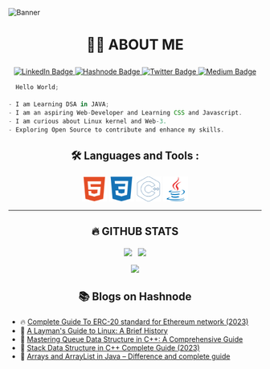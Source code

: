 ![Banner](https://user-images.githubusercontent.com/101351283/190335381-2aa251eb-2754-452f-9a63-a5d30a61f167.png)

# <p align="center">:student: ABOUT ME</p>

<p align="center">
<a href="https://www.linkedin.com/in/aviral07/">
    <img src="https://img.shields.io/badge/LinkedIn-blue?style=for-the-badge&logo=linkedin&logoColor=white" alt="LinkedIn Badge"/>
  </a>
  <a href="https://aviralsharma.hashnode.dev/">
    <img src="https://img.shields.io/badge/Hashnode-purple?style=for-the-badge&logo=hashnode&logoColor=white" alt="Hashnode Badge"/>
  </a>
  <a href="https://twitter.com/_aviral07">
    <img src="https://img.shields.io/badge/Twitter-blue?style=for-the-badge&logo=twitter&logoColor=white" alt="Twitter Badge"/>
  </a>
  <a href="https://medium.com/@thecuriosityjournal">
    <img src="https://img.shields.io/badge/Medium-white?style=for-the-badge&logo=medium&logoColor=black" alt="Medium Badge"/>
  </a>
</p>  

```js
  Hello World;
  
- I am Learning DSA in JAVA;
- I am an aspiring Web-Developer and Learning CSS and Javascript.
- I am curious about Linux kernel and Web-3.
- Exploring Open Source to contribute and enhance my skills.

```

##  <p align="center">:hammer_and_wrench: Languages and Tools :</p>
<p align="center">
    <img src="https://github.com/devicons/devicon/blob/master/icons/html5/html5-plain.svg" alt-"Html" height=50 width=50 />
    <img src="https://github.com/devicons/devicon/blob/master/icons/css3/css3-plain.svg" alt-"CSS" height=50 width=50 />
    <img src="https://github.com/devicons/devicon/blob/master/icons/cplusplus/cplusplus-line.svg" alt-"C++" height=50 width=50 />
    <img src="https://github.com/devicons/devicon/blob/master/icons/java/java-original.svg" alt-"Java" height=50 width=50 />
</p>

<hr>

## <p align="center">:fire: GITHUB STATS</p>

<p align="center">
<img width="48%" src="https://github-readme-stats.vercel.app/api?username=aviralsharma07&show_icons=true&theme=vision-friendly-dark" /> &nbsp;
<img width="48%" src="https://github-readme-streak-stats.herokuapp.com/?user=aviralsharma07&theme=vision-friendly-dark" /></a>
</p>

<!-- 
     You can use the &langs_count= option to increase or decrease the number of languages shown on the card
-->
<p align="center">
<img src="https://github-readme-stats.vercel.app/api/top-langs/?username=aviralsharma07&show_icons=true&theme=vision-friendly-dark&layout=compact" />
</p>

## <p align="center"> :books: Blogs on Hashnode</p>
<!-- BLOGPOSTS:START -->
 - 🔥 [Complete Guide To ERC-20 standard for Ethereum network &lpar;2023&rpar;](https://aviralsharma.hashnode.dev/complete-guide-to-erc-20-standard-for-ethereum-network-2023)
 - 🚀 [A Layman&#39;s Guide to Linux: A Brief History](https://aviralsharma.hashnode.dev/a-laymans-guide-to-linux-a-brief-history)
 - 💯 [Mastering Queue Data Structure in C++: A Comprehensive Guide](https://aviralsharma.hashnode.dev/mastering-queue-data-structure-in-c-a-comprehensive-guide)
 - 💯 [Stack Data Structure in C++ Complete Guide &lpar;2023&rpar;](https://aviralsharma.hashnode.dev/stack-data-structure-in-c-complete-guide-2023)
 - 💫 [Arrays and ArrayList in Java – Difference and complete guide](https://aviralsharma.hashnode.dev/arrays-and-arraylist-in-java-difference-and-complete-guide)<!-- BLOGPOSTS:END -->

